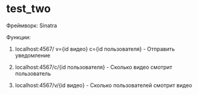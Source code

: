 # test_two

Фреймворк: Sinatra

Функции:
1. localhost:4567/ v={id видео} c={id пользователя} - Отправить уведомление

2. localhost:4567/с/{id пользователя} - Сколько видео смотрит пользователь

3. localhost:4567/v/{id видео} - Сколько пользователей смотрит видео
